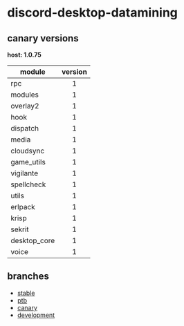 # discord-desktop-datamining

## canary versions

**host: 1.0.75**

| module | version |
| ------ | :-----: |
| rpc | 1 |
| modules | 1 |
| overlay2 | 1 |
| hook | 1 |
| dispatch | 1 |
| media | 1 |
| cloudsync | 1 |
| game_utils | 1 |
| vigilante | 1 |
| spellcheck | 1 |
| utils | 1 |
| erlpack | 1 |
| krisp | 1 |
| sekrit | 1 |
| desktop_core | 1 |
| voice | 1 |

## branches

- [stable](https://github.com/OpenAsar/discord-desktop-datamining/tree/stable)
- [ptb](https://github.com/OpenAsar/discord-desktop-datamining/tree/ptb)
- [canary](https://github.com/OpenAsar/discord-desktop-datamining/tree/canary)
- [development](https://github.com/OpenAsar/discord-desktop-datamining/tree/development)